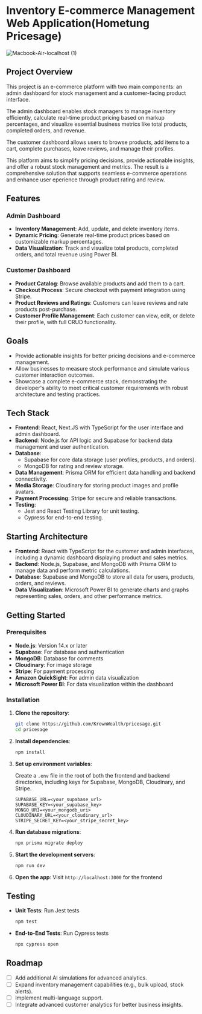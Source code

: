 # Inventory E-commerce Management Web Application(Hometung Pricesage) 

![Macbook-Air-localhost (1)](https://github.com/user-attachments/assets/c740c020-b91d-486e-ab63-02b2dbc448da)


## Project Overview

This project is an e-commerce platform with two main components: an admin dashboard for stock management and a customer-facing product interface. 

The admin dashboard enables stock managers to manage inventory efficiently, calculate real-time product pricing based on markup percentages, and visualize essential business metrics like total products, completed orders, and revenue. 

The customer dashboard allows users to browse products, add items to a cart, complete purchases, leave reviews, and manage their profiles.

This platform aims to simplify pricing decisions, provide actionable insights, and offer a robust stock management and metrics. The result is a comprehensive solution that supports seamless e-commerce operations and enhance user eperience through product rating and review.

## Features

### Admin Dashboard
- **Inventory Management**: Add, update, and delete inventory items.
- **Dynamic Pricing**: Generate real-time product prices based on customizable markup percentages.
- **Data Visualization**: Track and visualize total products, completed orders, and total revenue using Power BI.

### Customer Dashboard
- **Product Catalog**: Browse available products and add them to a cart.
- **Checkout Process**: Secure checkout with payment integration using Stripe.
- **Product Reviews and Ratings**: Customers can leave reviews and rate products post-purchase.
- **Customer Profile Management**: Each customer can view, edit, or delete their profile, with full CRUD functionality.

## Goals

- Provide actionable insights for better pricing decisions and e-commerce management.
- Allow businesses to measure stock performance and simulate various customer interaction outcomes.
- Showcase a complete e-commerce stack, demonstrating the developer's ability to meet critical customer requirements with robust architecture and testing practices.

## Tech Stack

- **Frontend**: React, Next.JS with TypeScript for the user interface and admin dashboard.
- **Backend**: Node.js for API logic and Supabase for backend data management and user authentication.
- **Database**: 
  - Supabase for core data storage (user profiles, products, and orders).
  - MongoDB for rating and review storage.
- **Data Management**: Prisma ORM for efficient data handling and backend connectivity.
- **Media Storage**: Cloudinary for storing product images and profile avatars.
- **Payment Processing**: Stripe for secure and reliable transactions.
- **Testing**: 
  - Jest and React Testing Library for unit testing.
  - Cypress for end-to-end testing.

## Starting Architecture

- **Frontend**: React with TypeScript for the customer and admin interfaces, including a dynamic dashboard displaying product and sales metrics.
- **Backend**: Node.js, Supabase, and MongoDB with Prisma ORM to manage data and perform metric calculations.
- **Database**: Supabase and MongoDB to store all data for users, products, orders, and reviews.
- **Data Visualization**: Microsoft Power BI to generate charts and graphs representing sales, orders, and other performance metrics.

## Getting Started

### Prerequisites
- **Node.js**: Version 14.x or later
- **Supabase**: For database and authentication
- **MongoDB**: Database for comments
- **Cloudinary**: For image storage
- **Stripe**: For payment processing
- **Amazon QuickSight**: For admin data visualization
- **Microsoft Power BI**: For data visualization within the dashboard

### Installation

1. **Clone the repository**:
   ```bash
   git clone https://github.com/KrownWealth/pricesage.git
   cd pricesage
   ```

2. **Install dependencies**:
   ```bash
   npm install
   ```

3. **Set up environment variables**:

   Create a `.env` file in the root of both the frontend and backend directories, including keys for Supabase, MongoDB, Cloudinary, and Stripe.

   ```env
   SUPABASE_URL=<your_supabase_url>
   SUPABASE_KEY=<your_supabase_key>
   MONGO_URI=<your_mongodb_uri>
   CLOUDINARY_URL=<your_cloudinary_url>
   STRIPE_SECRET_KEY=<your_stripe_secret_key>
   ```

4. **Run database migrations**:
   ```bash
   npx prisma migrate deploy
   ```

5. **Start the development servers**:
   ```bash
   npm run dev
   ```

6. **Open the app**:
   Visit `http://localhost:3000` for the frontend

## Testing

- **Unit Tests**: Run Jest tests
  ```bash
  npm test
  ```
- **End-to-End Tests**: Run Cypress tests
  ```bash
  npx cypress open
  ```

## Roadmap

- [ ] Add additional AI simulations for advanced analytics.
- [ ] Expand inventory management capabilities (e.g., bulk upload, stock alerts).
- [ ] Implement multi-language support.
- [ ] Integrate advanced customer analytics for better business insights.
